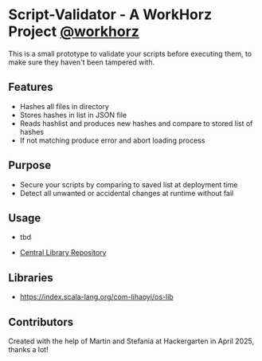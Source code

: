 # Script-Validator - A WorkHorz Project [@workhorz](https://github.com/CodeCubicle-Org/WorkHorz)
This is a small prototype to validate your scripts before executing them, to make sure they haven't been tampered with.

## Features
- Hashes all files in directory
- Stores hashes in list in JSON file
- Reads hashlist and produces new hashes and compare to stored list of hashes
- If not matching produce error and abort loading process

## Purpose
- Secure your scripts by comparing to saved list at deployment time
- Detect all unwanted or accidental changes at runtime without fail

## Usage
- tbd

- [Central Library Repository](https://mvnrepository.com/repos/central)

## Libraries
- https://index.scala-lang.org/com-lihaoyi/os-lib

## Contributors
Created with the help of Martin and Stefania at Hackergarten in April 2025, thanks a lot!
